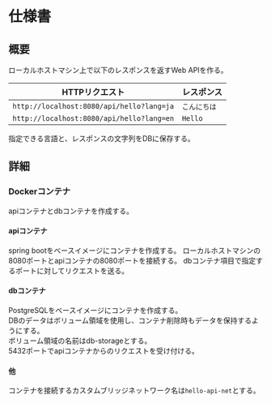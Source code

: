 # 仕様書
## 概要
ローカルホストマシン上で以下のレスポンスを返すWeb APIを作る。

|HTTPリクエスト|レスポンス|
|---|---|
|```http://localhost:8080/api/hello?lang=ja```|```こんにちは```|
|```http://localhost:8080/api/hello?lang=en```|```Hello```|

指定できる言語と、レスポンスの文字列をDBに保存する。

## 詳細
### Dockerコンテナ
apiコンテナとdbコンテナを作成する。

#### apiコンテナ
spring bootをベースイメージにコンテナを作成する。 
ローカルホストマシンの8080ポートとapiコンテナの8080ポートを接続する。 
dbコンテナ項目で指定するポートに対してリクエストを送る。  

#### dbコンテナ
PostgreSQLをベースイメージにコンテナを作成する。  
DBのデータはボリューム領域を使用し、コンテナ削除時もデータを保持するようにする。  
ボリューム領域の名前はdb-storageとする。  
5432ポートでapiコンテナからのリクエストを受け付ける。 

#### 他
コンテナを接続するカスタムブリッジネットワーク名は```hello-api-net```とする。 
